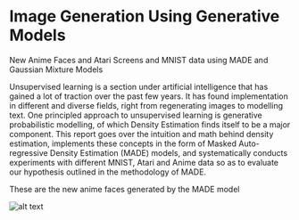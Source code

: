 # Image Generation Using Generative Models
New Anime Faces and Atari Screens and MNIST data using MADE and Gaussian Mixture Models

Unsupervised learning is a section under artificial intelligence that has gained a lot of traction over the past few years. It has found implementation in different and diverse fields, right from regenerating images to modelling text. One principled approach to unsupervised learning is generative probabilistic modelling, of which Density Estimation finds itself to be a major component. This report goes over the intuition and math behind density estimation, implements these concepts in the form of Masked Auto-regressive Density Estimation (MADE) models, and systematically conducts experiments with different MNIST, Atari and Anime data so as to evaluate our hypothesis outlined in the methodology of MADE.


These are the new anime faces generated by the MADE model 

![alt text](https://github.com/rogengeo/ImageGeneration/blob/master/Anime_Faces_MADE.png)


